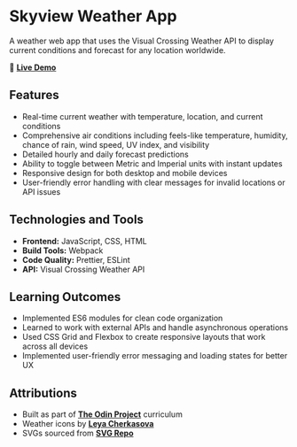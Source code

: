 # Skyview Weather App

A weather web app that uses the Visual Crossing Weather API to display current conditions and forecast for any location worldwide.

🔗 **[Live Demo](https://jetfuzz.github.io/weather-app/)**

## Features

* Real-time current weather with temperature, location, and current conditions
* Comprehensive air conditions including feels-like temperature, humidity, chance of rain, wind speed, UV index, and visibility
* Detailed hourly and daily forecast predictions
* Ability to toggle between Metric and Imperial units with instant updates
* Responsive design for both desktop and mobile devices
* User-friendly error handling with clear messages for invalid locations or API issues

## Technologies and Tools

* **Frontend:** JavaScript, CSS, HTML
* **Build Tools:** Webpack
* **Code Quality:** Prettier, ESLint
* **API:** Visual Crossing Weather API

## Learning Outcomes

* Implemented ES6 modules for clean code organization
* Learned to work with external APIs and handle asynchronous operations
* Used CSS Grid and Flexbox to create responsive layouts that work across all devices
* Implemented user-friendly error messaging and loading states for better UX

## Attributions

* Built as part of **[The Odin Project](https://www.theodinproject.com/)** curriculum
* Weather icons by **[Leya Cherkasova](https://www.figma.com/community/file/1059229179375580154/weather-icons-kit)**
* SVGs sourced from **[SVG Repo](https://www.svgrepo.com/)**